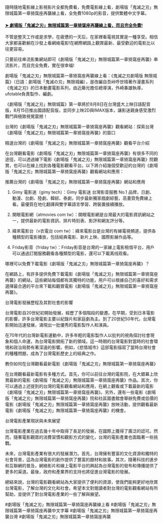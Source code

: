 隨時隨地電影線上影視影片全都免費看，免費電影線上看，劇場版「鬼滅之刃」無限城篇第一章猗窩座再襲線上看，全免費1080p的影音，提供繁體中文字幕。

#### [➤ 劇場版「鬼滅之刃」無限城篇第一章猗窩座再襲線上看，而且完全免費!](https://t.co/xy0lr5Qt7L)

不管是整天工作或是求學，在疲憊的一天后，在家裡看電視其實是一種享受。相信大家都喜歡躺在沙發上看網絡電影!在網際網路上觀賞最新、最受歡迎的電影比以往更容易。

只要前往串流影集網站即可《劇場版「鬼滅之刃」無限城篇第一章猗窩座再襲》串流影片，而且完全免費，實在很幸福!

劇場版「鬼滅之刃」無限城篇第一章猗窩座再襲線上看：《鬼滅之刃劇場版 無限城篇》（日語：劇場版「鬼滅の刃」無限城編），是改編自吾峠呼世晴著作漫畫系列《鬼滅之刃》的日本動畫電影系列，由近藤光擔任總導演，外崎春雄執導，ufotable負責製作、編劇。

《劇場版「鬼滅之刃」無限城篇》第一章將於8月8日在台灣盛大上映日語配音版，8月15日推出國語配音版，並同步上映2D與IMAX版本，讓影迷親身感受激烈戰鬥與極致視覺震撼！

台灣的《劇場版「鬼滅之刃」無限城篇第一章猗窩座再襲》觀看網站：探索台灣《劇場版「鬼滅之刃」無限城篇第一章猗窩座再襲》的窗口

精選台灣的《劇場版「鬼滅之刃」無限城篇第一章猗窩座再襲》觀看平台介紹

在台灣觀看電影《劇場版「鬼滅之刃」無限城篇第一章猗窩座再襲》有很多不同的途徑，可以透過線下電影《劇場版「鬼滅之刃」無限城篇第一章猗窩座再襲》院觀賞，也可以在線上找到各種電影觀看平台。以下將介紹幾個受歡迎的台灣的《劇場版「鬼滅之刃」無限城篇第一章猗窩座再襲》觀看網站和應用：

推薦台灣的《劇場版「鬼滅之刃」無限城篇第一章猗窩座再襲》網站和應用

1. Gimy 電影迷（gimy tech）：Gimy 電影迷 台灣影音服務 No.1 品牌，日劇、動漫、台劇、陸劇、韓綜、泰劇，同步最新獨家戲劇綜藝，高畫質免費線上看。最優質在地化翻譯與雙字幕語言學習、跨裝置接續播放。

2. 開眼電影網（atmovies com tw）：開眼電影網是台灣最大的電影資訊網站之一，提供最新的電影資訊、排片時刻表、影評和網友評分等。

3. 緯來電影台（v衣電台 com tw）：緯來電影台是台灣的有線電視頻道，提供各種類型的電影播放，包括經典電影、新片上映、國際影展作品等。

4. Friday影音（friday tw）：Friday影音是台灣的一家線上電影租借平台，用戶可以通過訂閱服務觀看各種類型的電影，還可以下載离线观看。

哪裡可以免費下載電影《劇場版「鬼滅之刃」無限城篇第一章猗窩座再襲》？

在網路上，有許多提供免費下載電影《劇場版「鬼滅之刃」無限城篇第一章猗窩座再襲》的網站，這些網站每個都有其獨特的功能，用戶可以根據自己的喜好和需求選擇最合適的平台來下載和觀賞電影《劇場版「鬼滅之刃」無限城篇第一章猗窩座再襲》。

台灣電影發展歷程及其對社會的影響

台灣電影自20世紀初開始發展，經歷了多個階段的變遷。在早期，受到日本電影的影響，許多台灣電影主要以紀錄片和家庭劇為主。到了20世紀50年代，台灣電影開始迅速發展，涌現出一批優秀的電影製作人和演員。

在70年代的台灣新電影運動中，許多年輕的電影製作人以批判的視角探討社會現象和個人命運，為台灣電影開拓了新的領域。這一時期的台灣電影對當時的社會環境和政治局勢有著深遠的影響。例如，《悲情城市》這部電影描寫了當時台灣社會的種種問題，成為了台灣電影歷史上的經典之作。

教你如何在台灣觀看最新電影《劇場版「鬼滅之刃」無限城篇第一章猗窩座再襲》

在台灣觀看最新電影有多種方式。首先，你可以前往台灣的電影院，在大銀幕上欣賞最新的電影《劇場版「鬼滅之刃」無限城篇第一章猗窩座再襲》作品。其次，你可以通過上述提到的台灣的電影觀看網站和應用，在網上觀看或下載最新的電影《劇場版「鬼滅之刃」無限城篇第一章猗窩座再襲》。另外，還有一些電影《劇場版「鬼滅之刃」無限城篇第一章猗窩座再襲》院和社區圖書館會舉辦免費或低價的電影《劇場版「鬼滅之刃」無限城篇第一章猗窩座再襲》放映活動，提供觀看最新電影《劇場版「鬼滅之刃」無限城篇第一章猗窩座再襲》的機會。

台灣電影產業現狀與未來展望

台灣電影產業在過去幾十年中取得了長足的發展，在國際上獲得了廣泛的認可。然而，隨著電影觀眾的消費習慣和觀影方式的變化，台灣的電影產業也面臨著一些挑戰。

未來，台灣電影產業有很大的發展潛力。首先，台灣擁有豐富的文化資源和獨特的社會背景，這為台灣電影的創作提供了豐富的題材和故事。其次，隨著科技的進步和互聯網的普及，網絡影片和線上電影平台的興起為台灣電影的發布和傳播提供了更多的渠道。最後，政府和產業界的支持也將促進台灣電影的發展。

總結來說，台灣的電影觀看網站為大家提供了便利的資源，使我們能夠更好地欣賞台灣電影，了解台灣的文化和社會。希望本文對閱讀者對台灣的電影觀看網站有所幫助，並提供了對台灣電影產業的一些了解與展望。

#劇場版「鬼滅之刃」無限城篇第一章猗窩座再襲線上看 #劇場版「鬼滅之刃」無限城篇第一章猗窩座再襲中文字幕 #劇場版「鬼滅之刃」無限城篇第一章猗窩座再襲台灣 #劇場版「鬼滅之刃」無限城篇第一章猗窩座再襲
